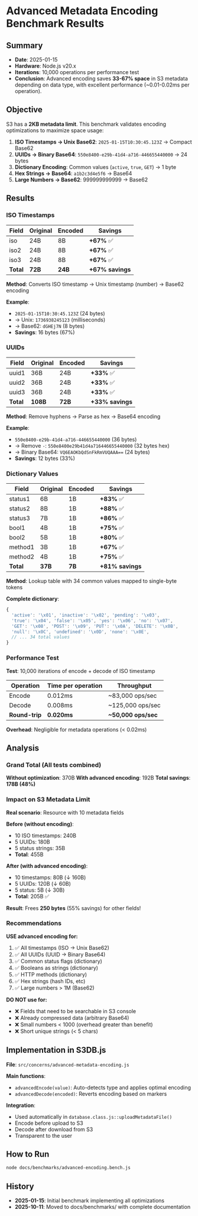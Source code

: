 # Advanced Metadata Encoding Benchmark Results

## Summary

- **Date**: 2025-01-15
- **Hardware**: Node.js v20.x
- **Iterations**: 10,000 operations per performance test
- **Conclusion**: Advanced encoding saves **33-67% space** in S3 metadata depending on data type, with excellent performance (~0.01-0.02ms per operation).

## Objective

S3 has a **2KB metadata limit**. This benchmark validates encoding optimizations to maximize space usage:

1. **ISO Timestamps → Unix Base62**: `2025-01-15T10:30:45.123Z` → Compact Base62
2. **UUIDs → Binary Base64**: `550e8400-e29b-41d4-a716-446655440000` → 24 bytes
3. **Dictionary Encoding**: Common values (`active`, `true`, `GET`) → 1 byte
4. **Hex Strings → Base64**: `a1b2c3d4e5f6` → Base64
5. **Large Numbers → Base62**: 999999999999 → Base62

## Results

### ISO Timestamps

| Field | Original | Encoded | Savings |
|-------|----------|---------|---------|
| iso | 24B | 8B | **+67%** ✅ |
| iso2 | 24B | 8B | **+67%** ✅ |
| iso3 | 24B | 8B | **+67%** ✅ |
| **Total** | **72B** | **24B** | **+67% savings** |

**Method**: Converts ISO timestamp → Unix timestamp (number) → Base62 encoding

**Example**:
- `2025-01-15T10:30:45.123Z` (24 bytes)
- → Unix: `1736938245123` (milliseconds)
- → Base62: `dGHEj7N` (8 bytes)
- **Savings**: 16 bytes (67%)

### UUIDs

| Field | Original | Encoded | Savings |
|-------|----------|---------|---------|
| uuid1 | 36B | 24B | **+33%** ✅ |
| uuid2 | 36B | 24B | **+33%** ✅ |
| uuid3 | 36B | 24B | **+33%** ✅ |
| **Total** | **108B** | **72B** | **+33% savings** |

**Method**: Remove hyphens → Parse as hex → Base64 encoding

**Example**:
- `550e8400-e29b-41d4-a716-446655440000` (36 bytes)
- → Remove `-`: `550e8400e29b41d4a716446655440000` (32 bytes hex)
- → Binary Base64: `VQ6EAOKbQdSnFkRmVUQAAA==` (24 bytes)
- **Savings**: 12 bytes (33%)

### Dictionary Values

| Field | Original | Encoded | Savings |
|-------|----------|---------|---------|
| status1 | 6B | 1B | **+83%** ✅ |
| status2 | 8B | 1B | **+88%** ✅ |
| status3 | 7B | 1B | **+86%** ✅ |
| bool1 | 4B | 1B | **+75%** ✅ |
| bool2 | 5B | 1B | **+80%** ✅ |
| method1 | 3B | 1B | **+67%** ✅ |
| method2 | 4B | 1B | **+75%** ✅ |
| **Total** | **37B** | **7B** | **+81% savings** |

**Method**: Lookup table with 34 common values mapped to single-byte tokens

**Complete dictionary**:
```javascript
{
  'active': '\x01', 'inactive': '\x02', 'pending': '\x03',
  'true': '\x04', 'false': '\x05', 'yes': '\x06', 'no': '\x07',
  'GET': '\x08', 'POST': '\x09', 'PUT': '\x0A', 'DELETE': '\x0B',
  'null': '\x0C', 'undefined': '\x0D', 'none': '\x0E',
  // ... 34 total values
}
```

### Performance Test

**Test**: 10,000 iterations of encode + decode of ISO timestamp

| Operation | Time per operation | Throughput |
|----------|-------------------|------------|
| Encode | 0.012ms | ~83,000 ops/sec |
| Decode | 0.008ms | ~125,000 ops/sec |
| **Round-trip** | **0.020ms** | **~50,000 ops/sec** |

**Overhead**: Negligible for metadata operations (< 0.02ms)

## Analysis

### Grand Total (All tests combined)

**Without optimization**: 370B
**With advanced encoding**: 192B
**Total savings**: **178B (48%)**

### Impact on S3 Metadata Limit

**Real scenario**: Resource with 10 metadata fields

**Before (without encoding)**:
- 10 ISO timestamps: 240B
- 5 UUIDs: 180B
- 5 status strings: 35B
- **Total**: 455B

**After (with advanced encoding)**:
- 10 timestamps: 80B (↓ 160B)
- 5 UUIDs: 120B (↓ 60B)
- 5 status: 5B (↓ 30B)
- **Total**: 205B ✅

**Result**: Frees **250 bytes** (55% savings) for other fields!

### Recommendations

**USE advanced encoding for:**
1. ✅ All timestamps (ISO → Unix Base62)
2. ✅ All UUIDs (UUID → Binary Base64)
3. ✅ Common status flags (dictionary)
4. ✅ Booleans as strings (dictionary)
5. ✅ HTTP methods (dictionary)
6. ✅ Hex strings (hash IDs, etc)
7. ✅ Large numbers > 1M (Base62)

**DO NOT use for:**
- ❌ Fields that need to be searchable in S3 console
- ❌ Already compressed data (arbitrary Base64)
- ❌ Small numbers < 1000 (overhead greater than benefit)
- ❌ Short unique strings (< 5 chars)

## Implementation in S3DB.js

**File**: `src/concerns/advanced-metadata-encoding.js`

**Main functions**:
- `advancedEncode(value)`: Auto-detects type and applies optimal encoding
- `advancedDecode(encoded)`: Reverts encoding based on markers

**Integration**:
- Used automatically in `database.class.js::uploadMetadataFile()`
- Encode before upload to S3
- Decode after download from S3
- Transparent to the user

## How to Run

```bash
node docs/benchmarks/advanced-encoding.bench.js
```

## History

- **2025-01-15**: Initial benchmark implementing all optimizations
- **2025-10-11**: Moved to docs/benchmarks/ with complete documentation
